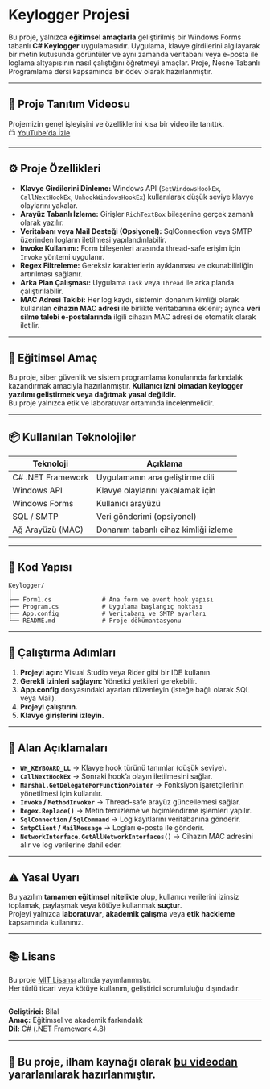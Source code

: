 # Keylogger Projesi

Bu proje, yalnızca **eğitimsel amaçlarla** geliştirilmiş bir Windows Forms tabanlı **C# Keylogger** uygulamasıdır. Uygulama, klavye girdilerini algılayarak bir metin kutusunda görüntüler ve aynı zamanda veritabanı veya e-posta ile loglama altyapısının nasıl çalıştığını öğretmeyi amaçlar. Proje, Nesne Tabanlı Programlama dersi kapsamında bir ödev olarak hazırlanmıştır.

---

## 🎥 Proje Tanıtım Videosu  
Projemizin genel işleyişini ve özelliklerini kısa bir video ile tanıttık.  
📺 [YouTube'da İzle](https://youtu.be/SUSllYW3mcg)

 ---

## ⚙️ Proje Özellikleri

- **Klavye Girdilerini Dinleme:** Windows API (`SetWindowsHookEx`, `CallNextHookEx`, `UnhookWindowsHookEx`) kullanılarak düşük seviye klavye olaylarını yakalar.
- **Arayüz Tabanlı İzleme:** Girişler `RichTextBox` bileşenine gerçek zamanlı olarak yazılır.
- **Veritabanı veya Mail Desteği (Opsiyonel):** SqlConnection veya SMTP üzerinden logların iletilmesi yapılandırılabilir.
- **Invoke Kullanımı:** Form bileşenleri arasında thread-safe erişim için `Invoke` yöntemi uygulanır.
- **Regex Filtreleme:** Gereksiz karakterlerin ayıklanması ve okunabilirliğin artırılması sağlanır.
- **Arka Plan Çalışması:** Uygulama `Task` veya `Thread` ile arka planda çalıştırılabilir.
- **MAC Adresi Takibi:** Her log kaydı, sistemin donanım kimliği olarak kullanılan **cihazın MAC adresi** ile birlikte veritabanına eklenir; ayrıca **veri silme talebi e-postalarında** ilgili cihazın MAC adresi de otomatik olarak iletilir.

---

## 🧠 Eğitimsel Amaç

Bu proje, siber güvenlik ve sistem programlama konularında farkındalık kazandırmak amacıyla hazırlanmıştır. **Kullanıcı izni olmadan keylogger yazılımı geliştirmek veya dağıtmak yasal değildir.**  
Bu proje yalnızca etik ve laboratuvar ortamında incelenmelidir.

---

## 📦 Kullanılan Teknolojiler

| Teknoloji | Açıklama |
|------------|----------|
| C# .NET Framework | Uygulamanın ana geliştirme dili |
| Windows API | Klavye olaylarını yakalamak için |
| Windows Forms | Kullanıcı arayüzü |
| SQL / SMTP | Veri gönderimi (opsiyonel) |
| Ağ Arayüzü (MAC) | Donanım tabanlı cihaz kimliği izleme |

---

## 🧩 Kod Yapısı

```
Keylogger/
│
├── Form1.cs              # Ana form ve event hook yapısı
├── Program.cs            # Uygulama başlangıç noktası
├── App.config            # Veritabanı ve SMTP ayarları
└── README.md             # Proje dökümantasyonu
```

---

## 🚀 Çalıştırma Adımları

1. **Projeyi açın:** Visual Studio veya Rider gibi bir IDE kullanın.  
2. **Gerekli izinleri sağlayın:** Yönetici yetkileri gerekebilir.  
3. **App.config** dosyasındaki ayarları düzenleyin (isteğe bağlı olarak SQL veya Mail).
4. **Projeyi çalıştırın.**
5. **Klavye girişlerini izleyin.**

---

## 🧱 Alan Açıklamaları

- **`WH_KEYBOARD_LL`** → Klavye hook türünü tanımlar (düşük seviye).  
- **`CallNextHookEx`** → Sonraki hook’a olayın iletilmesini sağlar.  
- **`Marshal.GetDelegateForFunctionPointer`** → Fonksiyon işaretçilerinin yönetilmesi için kullanılır.  
- **`Invoke` / `MethodInvoker`** → Thread-safe arayüz güncellemesi sağlar.  
- **`Regex.Replace()`** → Metin temizleme ve biçimlendirme işlemleri yapılır.  
- **`SqlConnection` / `SqlCommand`** → Log kayıtlarını veritabanına gönderir.  
- **`SmtpClient` / `MailMessage`** → Logları e-posta ile gönderir.  
- **`NetworkInterface.GetAllNetworkInterfaces()`** → Cihazın MAC adresini alır ve log verilerine dahil eder.


---

## ⚠️ Yasal Uyarı

Bu yazılım **tamamen eğitimsel nitelikte** olup, kullanıcı verilerini izinsiz toplamak, paylaşmak veya kötüye kullanmak **suçtur**.  
Projeyi yalnızca **laboratuvar**, **akademik çalışma** veya **etik hackleme** kapsamında kullanınız.

---

## 📚 Lisans

Bu proje [MIT Lisansı](https://opensource.org/licenses/MIT) altında yayımlanmıştır.  
Her türlü ticari veya kötüye kullanım, geliştirici sorumluluğu dışındadır.

---

**Geliştirici:** Bilal  
**Amaç:** Eğitimsel ve akademik farkındalık  
**Dil:** C# (.NET Framework 4.8)  

---

## 📌 Bu proje, ilham kaynağı olarak [bu videodan](https://www.youtube.com/watch?v=j0sxcsxXJkY) yararlanılarak hazırlanmıştır.
